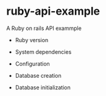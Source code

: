 # ruby-api-example
A Ruby on rails API exammple

* Ruby version

* System dependencies

* Configuration

* Database creation

* Database initialization
